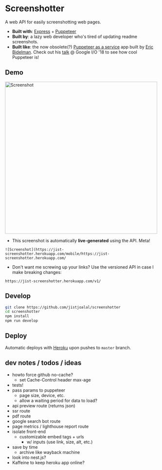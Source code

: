 # Screenshotter

A web API for easily screenshotting web pages.

- **Built with**: [Express](https://expressjs.com/) + [Puppeteer](https://github.com/GoogleChrome/puppeteer)
- **Built by**: a lazy web developer who's tired of updating readme screenshots.
- **Built like**: the now obsolete(?) [Puppeteer as a service](https://github.com/GoogleChromeLabs/pptraas.com) app built by [Eric Bidelman](https://github.com/ebidel). Check out his [talk](https://www.youtube.com/watch?v=lhZOFUY1weo) @ Google I/O '18 to see how cool Puppeteer is!

## Demo

[<img src="https://jist-screenshotter.herokuapp.com/v1/desktop/https://jist-screenshotter.herokuapp.com/" alt="Screenshot" width="500" />](https://jist-screenshotter.herokuapp.com/)

- This screenshot is automatically **live-generated** using the API. Meta!

```
![Screenshot](https://jist-screenshotter.herokuapp.com/mobile/https://jist-screenshotter.herokuapp.com/
```

- Don't want me screwing up your links? Use the versioned API in case I make breaking changes:

```
https://jist-screenshotter.herokuapp.com/v1/
```

## Develop

```bash
git clone https://github.com/jistjoalal/screenshotter
cd screenshotter
npm install
npm run develop
```

## Deploy

Automatic deploys with [Heroku](https://devcenter.heroku.com/articles/github-integration#automatic-deploys) upon pushes to `master` branch.

## dev notes / todos / ideas

- howto force github no-cache?
  - set Cache-Control header max-age
- tests!
- pass params to puppeteer
  - page size, device, etc.
  - allow a waiting period for data to load?
- api preview route (returns json)
- ssr route
- pdf route
- google search bot route
- page metrics / lighthouse report route
- isolate front-end
  - customizable embed tags + urls
    - w/ inputs (use link, size, alt, etc.)
- save by time
  - archive like wayback machine
- look into nest.js?
- Kaffeine to keep heroku app online?
